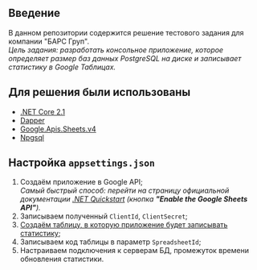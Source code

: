 ## Введение
В данном репозитории содержится решение тестового задания для компании "БАРС Груп".  
*Цель задания: разработать консольное приложение, которое определяет размер баз данных PostgreSQL на диске и записывает статистику в Google Таблицах.*

## Для решения были использованы
- [.NET Core 2.1](https://dotnet.github.io/)
- [Dapper](https://github.com/StackExchange/Dapper)
- [Google.Apis.Sheets.v4](https://github.com/googleapis/google-api-dotnet-client)
- [Npgsql](http://www.npgsql.org/)

## Настройка `appsettings.json`
1. Создаём приложение в Google API;  
*Самый быстрый способ: перейти на страницу официальной документации [.NET Quickstart](https://developers.google.com/sheets/api/quickstart/dotnet) (кнопка **"Enable the Google Sheets API"**).*
1. Записываем полученный `ClientId`, `ClientSecret`;
1. [Создаём таблицу, в которую приложение будет записывать статистику](https://docs.google.com/spreadsheets/); 
1. Записываем код таблицы в параметр `SpreadsheetId`;
1. Настраиваем подключения к серверам БД, промежуток времени обновления статистики.